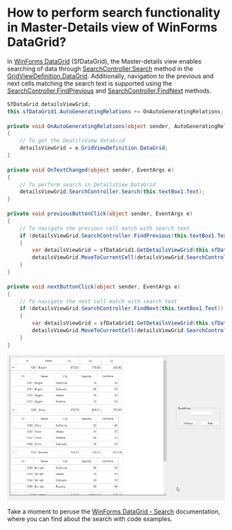 # How to perform search functionality in Master-Details view of WinForms DataGrid?

In [WinForms DataGrid](https://www.syncfusion.com/winforms-ui-controls/datagrid) (SfDataGrid), the Master-details view enables searching of data through [SearchController.Search](https://help.syncfusion.com/cr/windowsforms/Syncfusion.WinForms.DataGrid.SearchController.html#Syncfusion_WinForms_DataGrid_SearchController_Search_System_String_) method in the [GridViewDefinition.DataGrid](https://help.syncfusion.com/cr/windowsforms/Syncfusion.WinForms.DataGrid.GridViewDefinition.html#Syncfusion_WinForms_DataGrid_GridViewDefinition_DataGrid). Additionally, navigation to the previous and next cells matching the search text is supported using the [SearchController.FindPrevious](https://help.syncfusion.com/cr/windowsforms/Syncfusion.WinForms.DataGrid.SearchController.html#Syncfusion_WinForms_DataGrid_SearchController_FindPrevious_System_String_) and [SearchController.FindNext](https://help.syncfusion.com/cr/windowsforms/Syncfusion.WinForms.DataGrid.SearchController.html#Syncfusion_WinForms_DataGrid_SearchController_FindNext_System_String_) methods.

```csharp
SfDataGrid detailsViewGrid;
this.sfDataGrid1.AutoGeneratingRelations += OnAutoGeneratingRelations;

private void OnAutoGeneratingRelations(object sender, AutoGeneratingRelationsEventArgs e)
{
    // To get the DeatilsView dataGrid
    detailsViewGrid = e.GridViewDefinition.DataGrid;
}

private void OnTextChanged(object sender, EventArgs e)
{
    // To perform search in DetailsView DataGrid
    detailsViewGrid.SearchController.Search(this.textBox1.Text);
}

private void previousButtonClick(object sender, EventArgs e)
{
    // To navigate the previous cell match with search text
    if (detailsViewGrid.SearchController.FindPrevious(this.textBox1.Text))
    {
        var detailsViewGrid = sfDataGrid1.GetDetailsViewGrid(this.sfDataGrid1.SearchController.CurrentRowColumnIndex.RowIndex);
        detailsViewGrid.MoveToCurrentCell(detailsViewGrid.SearchController.CurrentRowColumnIndex);
    }            
}

private void nextButtonClick(object sender, EventArgs e)
{
    // To navigate the next cell match with search text
    if (detailsViewGrid.SearchController.FindNext(this.textBox1.Text))
    {
        var detailsViewGrid = sfDataGrid1.GetDetailsViewGrid(this.sfDataGrid1.SearchController.CurrentRowColumnIndex.RowIndex);
        detailsViewGrid.MoveToCurrentCell(detailsViewGrid.SearchController.CurrentRowColumnIndex);
    }
}
```
![DetailsView-Search](DetailsView-Search.gif)

Take a moment to peruse the [WinForms DataGrid - Search](https://help.syncfusion.com/windowsforms/datagrid/search) documentation, where you can find about the search with code examples.

